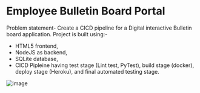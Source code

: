 # Employee Bulletin Board Portal

Problem statement- Create a CICD pipeline for a Digital interactive Bulletin board application. 
Project is built using:-  
- HTML5 frontend, 
- NodeJS as backend, 
- SQLite database, 
- CICD Pipleine having test stage (Lint test, PyTest), build stage (docker), deploy stage (Heroku), and final automated testing stage.

![image](https://user-images.githubusercontent.com/64662114/150958510-81b46b85-9d92-45a7-991b-8b421c907dab.png)


